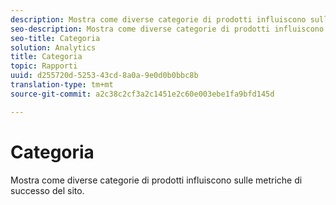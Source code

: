 ```yaml
---
description: Mostra come diverse categorie di prodotti influiscono sulle metriche di successo del sito.
seo-description: Mostra come diverse categorie di prodotti influiscono sulle metriche di successo del sito.
seo-title: Categoria
solution: Analytics
title: Categoria
topic: Rapporti
uuid: d255720d-5253-43cd-8a0a-9e0d0b0bbc8b
translation-type: tm+mt
source-git-commit: a2c38c2cf3a2c1451e2c60e003ebe1fa9bfd145d

---
```



# Categoria

Mostra come diverse categorie di prodotti influiscono sulle metriche di successo del sito.


